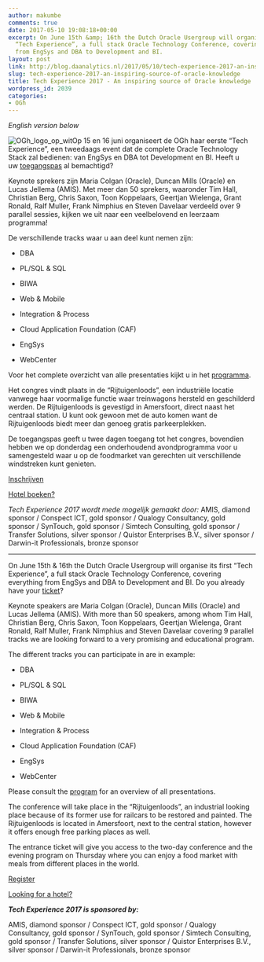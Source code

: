 ```yaml
---
author: makumbe
comments: true
date: 2017-05-10 19:08:18+00:00
excerpt: On June 15th &amp; 16th the Dutch Oracle Usergroup will organise its first
  “Tech Experience”, a full stack Oracle Technology Conference, covering everything
  from EngSys and DBA to Development and BI.
layout: post
link: http://blog.daanalytics.nl/2017/05/10/tech-experience-2017-an-inspiring-source-of-oracle-knowledge/
slug: tech-experience-2017-an-inspiring-source-of-oracle-knowledge
title: Tech Experience 2017 - An inspiring source of Oracle knowledge
wordpress_id: 2039
categories:
- OGh
---
```


_English version below_

![OGh_logo_op_wit](https://obibb.files.wordpress.com/2017/05/ogh_logo_op_wit.gif)Op 15 en 16 juni organiseert de OGh haar eerste “Tech Experience”, een tweedaags event dat de complete Oracle Technology Stack zal bedienen: van EngSys en DBA tot Development en BI. Heeft u uw [toegangspas](https://www.ogh.nl/page.aspx?event=368) al bemachtigd?

Keynote sprekers zijn Maria Colgan (Oracle), Duncan Mills (Oracle) en Lucas Jellema (AMIS). Met meer dan 50 sprekers, waaronder Tim Hall, Christian Berg, Chris Saxon, Toon Koppelaars, Geertjan Wielenga, Grant Ronald, Ralf Muller, Frank Nimphius en Steven Davelaar verdeeld over 9 parallel sessies, kijken we uit naar een veelbelovend en leerzaam programma!

De verschillende tracks waar u aan deel kunt nemen zijn:



	
  * DBA

	
  * PL/SQL & SQL

	
  * BIWA

	
  * Web & Mobile

	
  * Integration & Process

	
  * Cloud Application Foundation (CAF)

	
  * EngSys

	
  * WebCenter


Voor het complete overzicht van alle presentaties kijkt u in het [programma](https://www.ogh.nl/techex/).

Het congres vindt plaats in de “Rijtuigenloods”, een industriële locatie vanwege haar voormalige functie waar treinwagons hersteld en geschilderd werden. De Rijtuigenloods is gevestigd in Amersfoort, direct naast het centraal station. U kunt ook gewoon met de auto komen want de Rijtuigenloods biedt meer dan genoeg gratis parkeerplekken.

De toegangspas geeft u twee dagen toegang tot het congres, bovendien hebben we op donderdag een onderhoudend avondprogramma voor u samengesteld waar u op de foodmarket van gerechten uit verschillende windstreken kunt genieten.

[Inschrijven](https://www.ogh.nl/page.aspx?event=368)

[Hotel boeken?](https://www.nh-hotels.com/event/oracle-gebruikers-holland-vereniging)

_Tech Experience 2017 wordt mede mogelijk gemaakt door:_ AMIS, diamond sponsor / Conspect ICT, gold sponsor / Qualogy Consultancy, gold sponsor / SynTouch, gold sponsor / Simtech Consulting, gold sponsor / Transfer Solutions, silver sponsor / Quistor Enterprises B.V., silver sponsor / Darwin-it Professionals, bronze sponsor



* * *



On June 15th & 16th the Dutch Oracle Usergroup will organise its first “Tech Experience”, a full stack Oracle Technology Conference, covering everything from EngSys and DBA to Development and BI. Do you already have your [ticket](https://www.ogh.nl/page.aspx?lang=en&event=368)?

Keynote speakers are Maria Colgan (Oracle), Duncan Mills (Oracle) and Lucas Jellema (AMIS). With more than 50 speakers, among whom Tim Hall, Christian Berg, Chris Saxon, Toon Koppelaars, Geertjan Wielenga, Grant Ronald, Ralf Muller, Frank Nimphius and Steven Davelaar covering 9 parallel tracks we are looking forward to a very promising and educational program.

The different tracks you can participate in are in example:



	
  * DBA

	
  * PL/SQL & SQL

	
  * BIWA

	
  * Web & Mobile

	
  * Integration & Process

	
  * Cloud Application Foundation (CAF)

	
  * EngSys

	
  * WebCenter


Please consult the [program](https://www.ogh.nl/techex/?lang=en) for an overview of all presentations.

The conference will take place in the “Rijtuigenloods”, an industrial looking place because of its former use for railcars to be restored and painted. The Rijtuigenloods is located in Amersfoort, next to the central station, however it offers enough free parking places as well.

The entrance ticket will give you access to the two-day conference and the evening program on Thursday where you can enjoy a food market with meals from different places in the world.

[Register](https://www.ogh.nl/page.aspx?lang=en&event=368)

[Looking for a hotel?](https://www.nh-hotels.com/event/oracle-gebruikers-holland-vereniging)

**_Tech Experience 2017 is sponsored by:_**

AMIS, diamond sponsor / Conspect ICT, gold sponsor / Qualogy Consultancy, gold sponsor / SynTouch, gold sponsor / Simtech Consulting, gold sponsor / Transfer Solutions, silver sponsor / Quistor Enterprises B.V., silver sponsor / Darwin-it Professionals, bronze sponsor
